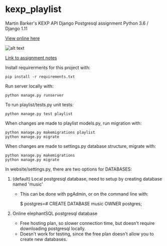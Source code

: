 # kexp_playlist

Martin Barker's KEXP API Django Postgresql assignment
Python 3.6 / Django 1.11

[View online here](https://kexpplaylist.herokuapp.com/playlist/)

![alt text](https://i.imgur.com/gjUuQgG.jpg)

[Link to assignment notes](https://docs.google.com/document/d/1U8i8A3GFNNkbVOUFxVq2UWR28rAV4F0ekLSRpYAbQtY/edit?usp=sharing)

Install requirerments for this project with:

    pip install -r requirements.txt

Run server locally with:

    python manage.py runserver

To run playlist/tests.py unit tests:

    python manage.py test playlist


    

When changes are made to playlist models.py, run migration with:

    python manage.py makemigrations playlist
    python manage.py migrate

When changes are made to settings.py database structure, migrate with:

    python manage.py makemigrations
    python manage.py migrate

In website/settings.py, there are two options for DATABASES:

1. (default) Local postgresql database, need to setup by creating database named 'music'
    * This can be done with pgAdmin, or on the command line with:
        
        $ postgres=# CREATE DATABASE music OWNER postgres;
  
2. Online elephantSQL postgresql database 
    * Free hosting plan, so slower connection time, but doesn't require downloading postgresql locally.
    * Doesn't work for testing, since the free plan doesn't allow you to create new databases.


